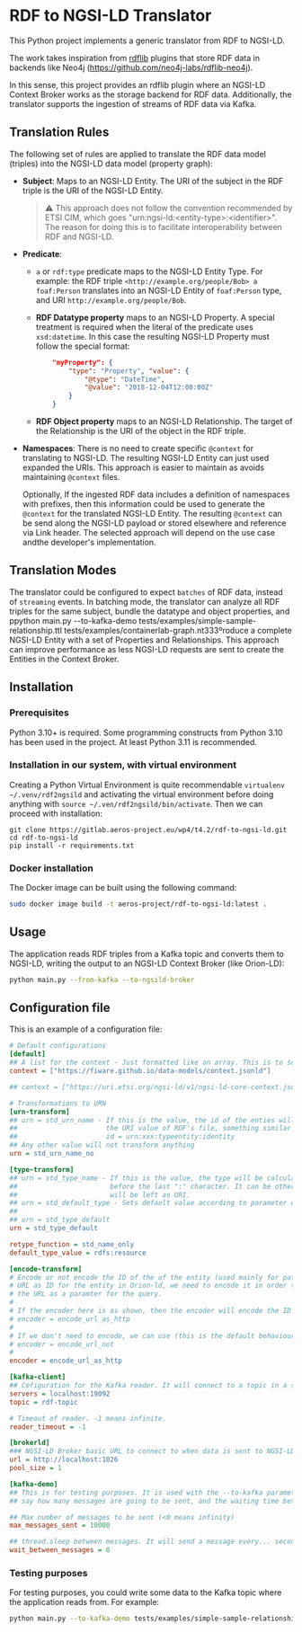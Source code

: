 # RDF to NGSI-LD Translator

This Python project implements a generic translator from RDF to NGSI-LD.

The work takes inspiration from
[rdflib](https://rdflib.readthedocs.io/en/stable/index.html) plugins that store
RDF data in backends like Neo4j (https://github.com/neo4j-labs/rdflib-neo4j).

In this sense, this project provides an rdflib plugin where an NGSI-LD Context
Broker works as the storage backend for RDF data. Additionally, the translator
supports the ingestion of streams of RDF data via Kafka.

## Translation Rules

The following set of rules are applied to translate the RDF data model (triples)
into the NGSI-LD data model (property graph):

- **Subject**: Maps to an NGSI-LD Entity. The URI of the subject in
  the RDF triple is the URI of the NGSI-LD Entity.

  > :warning: This approach does not follow the convention recommended by
  > ETSI CIM, which goes "urn:ngsi-ld:\<entity-type>:\<identifier>".
  > The reason for doing this is to facilitate interoperability between RDF and
  > NGSI-LD.

- **Predicate**:
  - `a` or `rdf:type` predicate maps to the NGSI-LD Entity Type. For example:
  the RDF triple `<http://example.org/people/Bob> a foaf:Person` translates
  into an NGSI-LD Entity of `foaf:Person` type, and URI
  `http://example.org/people/Bob`.

  - **RDF Datatype property** maps to an NGSI-LD Property. A special treatment
  is required when the literal of the predicate uses `xsd:datetime`.
  In this case the resulting NGSI-LD Property must follow the special format:

    ```json
        "myProperty": {
            "type": "Property", "value": {
                "@type": "DateTime",
                "@value": "2018-12-04T12:00:00Z"
            }
        }
    ```

  - **RDF Object property** maps to an NGSI-LD Relationship. The target of the
  Relationship is the URI of the object in the RDF triple.

- **Namespaces**: There is no need to create specific `@context` for translating
  to NGSI-LD. The resulting NGSI-LD Entity can just used expanded the URIs.
  This approach is easier to maintain as avoids maintaining `@context` files.

  Optionally, If the ingested RDF data includes a definition of namespaces
  with prefixes, then this information could be used to generate the
  `@context` for the translated NGSI-LD Entity. The resulting `@context` can be
  send along the NGSI-LD payload or stored elsewhere and reference
  via Link header. The selected approach will depend on the use case
  andthe developer's implementation.

## Translation Modes

The translator could be configured to expect `batches` of RDF data, instead of
`streaming` events. In batching mode, the translator can analyze all RDF triples
for the same subject, bundle the datatype and object properties, and ppython main.py --to-kafka-demo tests/examples/simple-sample-relationship.ttl tests/examples/containerlab-graph.nt333ºroduce
a complete NGSI-LD Entity with a set of Properties and Relationships.
This approach can improve performance as less NGSI-LD requests are sent
to create the Entities in the Context Broker.

## Installation
### Prerequisites
Python 3.10+ is required. Some programming constructs from Python 3.10 has been used in the project. At least Python 3.11 is recommended.

### Installation in our system, with virtual environment
Creating a Python Virtual Environment is quite recommendable `virtualenv ~/.venv/rdf2ngsild` and activating the virtual environment before doing anything with `source ~/.ven/rdf2ngsild/bin/activate`. Then we can proceed with installation:

```
git clone https://gitlab.aeros-project.eu/wp4/t4.2/rdf-to-ngsi-ld.git
cd rdf-to-ngsi-ld
pip install -r requirements.txt
```

### Docker installation
The Docker image can be built using the following command:

```bash
sudo docker image build -t aeros-project/rdf-to-ngsi-ld:latest .
```

## Usage
The application reads RDF triples from a Kafka topic and converts them to NGSI-LD, writing the output to an NGSI-LD Context Broker (like Orion-LD):

```bash
python main.py --from-kafka --to-ngsild-broker
```

## Configuration file
This is an example of a configuration file:

```ini
# Default configurations
[default]
## A list for the context - Just formatted like an array. This is to set the default context
context = ["https://fiware.github.io/data-models/context.jsonld"]

## context = ["https://uri.etsi.org/ngsi-ld/v1/ngsi-ld-core-context.jsonld"]

# Transformations to URN
[urn-transform]
## urn = std_urn_name - If this is the value, the id of the enties will be calculated from
##                      the URI value of RDF's file, something similar to this: 
##                      id = urn:xxx:typeentity:identity
## Any other value will not transform anything
urn = std_urn_name_no

[type-transform]
## urn = std_type_name - If this is the value, the type will be calculated removing anything
##                       before the last ":" character. It can be other things and the name
##                       will be left as URI.
## urn = std_default_type - Sets default value according to parameter default_type_value
##
## urn = std_type_default
urn = std_type_default

retype_function = std_name_only
default_type_value = rdfs:resource

[encode-transform]
# Encode or not encode the ID of the of the entity (used mainly for patches) -- If we use a 
# URL as ID for the entity in Orion-ld, we need to encode it in order to put the ID in
# the URL as a paramter for the query.
#
# If the encoder here is as shown, then the encoder will encode the ID
# encoder = encode_url_as_http    
#
# If we don't need to encode, we can use (this is the default behaviour):
# encoder = encode_url_not
#
encoder = encode_url_as_http

[kafka-client]
## Cofiguration for the Kafka reader. It will connect to a topic in a server
servers = localhost:19092
topic = rdf-topic

# Timeout of reader. -1 means infinite.
reader_timeout = -1

[brokerld]
### NGSI-LD Broker basic URL to connect to when data is sent to NGSI-LD Broker.
url = http://localhost:1026
pool_size = 1

[kafka-demo]
## This is for testing purposes. It is used with the --to-kafka parameter and it will
## say how many messages are going to be sent, and the waiting time between them.

## Max number of messages to be sent (<0 means infinity)
max_messages_sent = 10000

## thread.sleep between messages. It will send a message every... seconds
wait_between_messages = 0
```


### Testing purposes
For testing purposes, you could write some data to the Kafka topic where the application reads from. For example:

```bash
python main.py --to-kafka-demo tests/examples/simple-sample-relationship.ttl tests/examples/containerlab-graph.nt
```
